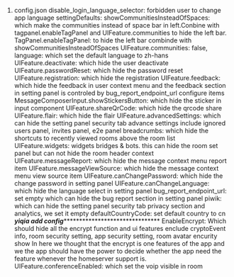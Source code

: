 1. config.json
    disable_login_language_selector: forbidden user to change app language
    settingDefaults:
        showCommunitiesInsteadOfSpaces: which make the communities instead of space bar in left.Conbine with tagpanel.enableTagPanel and UIFeature.communities to hide the left bar.
        TagPanel.enableTagPanel: to hide the left bar combinde with showCommunitiesInsteadOfSpaces
        UIFeature.communities: false,
        language: which set the default language to zh-hans
        UIFeature.deactivate: which hide the user deactivate 
        UIFeature.passwordReset: which hide the password reset
        UIFeature.registration: which hide the registration
        UIFeature.feedback: which hide the feedback in user context menu and the feedback section in setting panel is controled by bug_report_endpoint_url configure items
        MessageComposerInput.showStickersButton: which hide the sticker in input component
        UIFeature.shareQrCode: which hide the qrcode share
        UIFeature.flair: which hide the flair
        UIFeature.advancedSettings: which can hide the setting panel security tab advance settings include ignored users panel, invites panel, e2e panel
        breadcrumbs: which hide the shortcuts to recently viewed rooms above the room list
        UIFeature.widgets: widgets bridges & bots. this can hide the room set panel but can not hide the room header context
        UIFeature.messageReport: which hide the message context menu report item
        UIFeature.messageViewSource: which hide the message context menu view source item
        UIFeature.canChangePassword: which hide the change password in setting panel
        UIFeature.canChangeLanguage: which hide the language select in setting panel
    bug_report_endpoint_url: set empty which can hide the bug report section in setting panel
    piwik: which can hide the setting panel security tab privacy section and analytics, we set it empty
    defaultCountryCode: set default country to cn
        ***************************yiqia add config**********************************************************
        EnableEncrypt: Which should hide all the encrypt function and ui features enclude cryptoEvent info, room security setting, app security setting, room avatar encurity show
                In here we thought that the encrypt is one features of the app and we the app should have the power to decide whether the app need the feature whenever the homeserver support is.
        UIFeature.conferenceEnabled: which set the voip visible in room
